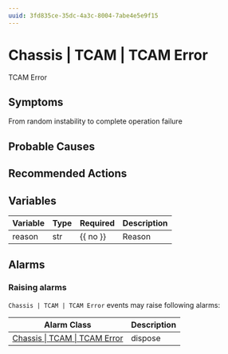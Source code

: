 ```yaml
---
uuid: 3fd835ce-35dc-4a3c-8004-7abe4e5e9f15
---
```

# Chassis | TCAM | TCAM Error

TCAM Error

## Symptoms

From random instability to complete operation failure

## Probable Causes

## Recommended Actions

## Variables

| Variable | Type | Required | Description |
| -------- | ---- | -------- | ----------- |
| reason   | str  | {{ no }} | Reason      |

## Alarms

### Raising alarms

`Chassis | TCAM | TCAM Error` events may raise following alarms:

| Alarm Class                                                                                  | Description |
| -------------------------------------------------------------------------------------------- | ----------- |
| [Chassis \| TCAM \| TCAM Error](../../../alarm-classes-reference/chassis/tcam/tcam-error.md) | dispose     |
